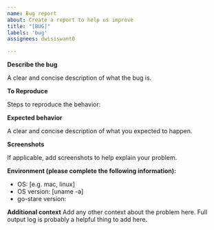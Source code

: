 ```yaml
---
name: Bug report
about: Create a report to help us improve
title: "[BUG]"
labels: 'bug'
assignees: dwisiswant0

---
```


**Describe the bug**

A clear and concise description of what the bug is.

**To Reproduce**

Steps to reproduce the behavior:

**Expected behavior**

A clear and concise description of what you expected to happen.

**Screenshots**

If applicable, add screenshots to help explain your problem.

**Environment (please complete the following information):**

- OS: [e.g. mac, linux]
- OS version: [uname -a]
- go-stare version: 

**Additional context**
Add any other context about the problem here. Full output log is probably a helpful thing to add here.
